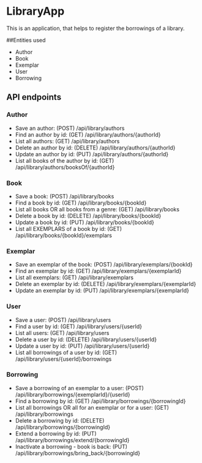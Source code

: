 # LibraryApp

This is an application, that helps to register the borrowings of a library. 

##Entities used

* Author 
* Book
* Exemplar
* User
* Borrowing


## API endpoints

### Author

* Save an author: (POST) /api/library/authors
* Find an author by id: (GET) /api/library/authors/{authorId}
* List all authors: (GET) /api/library/authors
* Delete an author by id: (DELETE) /api/library/authors/{authorId}
* Update an author by id: (PUT) /api/library/authors/{authorId}
* List all books of the author by id: (GET) /api/library/authors/booksOf/{authorId}


### Book

* Save a book: (POST) /api/library/books
* Find a book by id: (GET) /api/library/books/{bookId}
* List all books OR all books from a genre: (GET) /api/library/books
* Delete a book by id: (DELETE) /api/library/books/{bookId}
* Update a book by id: (PUT) /api/library/books/{bookId}
* List all EXEMPLARS of a book by id: (GET) /api/library/books/{bookId}/exemplars


### Exemplar

* Save an exemplar of the book: (POST) /api/library/exemplars/{bookId}
* Find an exemplar by id: (GET) /api/library/exemplars/{exemplarId}
* List all exemplars: (GET) /api/library/exemplars
* Delete an exemplar by id: (DELETE) /api/library/exemplars/{exemplarId}
* Update an exemplar by id: (PUT) /api/library/exemplars/{exemplarId}


### User

* Save a user: (POST) /api/library/users
* Find a user by id: (GET) /api/library/users/{userId}
* List all users: (GET) /api/library/users
* Delete a user by id: (DELETE) /api/library/users/{userId}
* Update a user by id: (PUT) /api/library/users/{userId}
* List all borrowings of a user by id: (GET) /api/library/users/{userId}/borrowings


### Borrowing

* Save a borrowing of an exemplar to a user: (POST) /api/library/borrowings/{exemplarId}/{userId}
* Find a borrowing by id: (GET) /api/library/borrowings/{borrowingId}
* List all borrowings OR all for an exemplar or for a user: (GET) /api/library/borrowings
* Delete a borrowing by id: (DELETE) /api/library/borrowings/{borrowingId}
* Extend a borrowing by id: (PUT) /api/library/borrowings/extend/{borrowingId}
* Inactivate a borrowing - book is back: (PUT) /api/library/borrowings/bring_back/{borrowingId}


